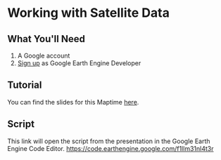 # Working with Satellite Data

##  What You'll Need
1.  A Google account
2.  [Sign up](https://earthengine.google.com/signup/) as Google Earth Engine Developer

## Tutorial
You can find the slides for this Maptime [here](https://maptimenyc.github.io/working-with-satellite-data).

## Script
This link will open the script from the presentation in the Google Earth Engine Code Editor.
https://code.earthengine.google.com/f1llm31nl4t3r
